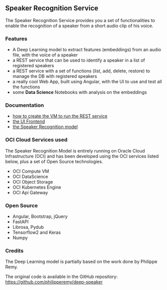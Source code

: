 ## Speaker Recognition Service
The Speaker Recognition Service provides you a set of functionalities to enable the recognition of a speaker from a short audio clip of his voice.

### Features
* A Deep Learning model to extract features (embeddings) from an audio file, with the voice of a speaker
* a REST service that can be used to identify a speaker in a list of registered speakers
* a REST service with a set of functions (list, add, delete, restore) to manage the DB with registered speakers
* a really cool Web App, built using Angular, with the UI to use and test all the functions
* some **Data Science** Notebooks with analysis on the embeddings

### Documentation
* [how to create the VM to run the REST service](./vm-creation.md)
* [the UI Frontend](./frontend.md)
* [the Speaker Recognition model](./speaker-rec-model.md)

### OCI Cloud Services used
The Speaker Recognition Model is entirely running on Oracle Cloud Infrastructure (OCI) and has been developed using the OCI services listed below, plus a set of Open Source technologies.

* OCI Compute VM
* OCI DataScience
* OCI Object Storage
* OCI Kubernetes Engine
* OCI Api Gateway

### Open Source
* Angular, Bootstrap, jQuery
* FastAPI
* Librosa, Pydub
* Tensorflow2 and Keras
* Numpy 

### Credits
The Deep Learning model is partially based on the work done by Philippe Remy.

The original code is available in the GitHub repository: https://github.com/philipperemy/deep-speaker
